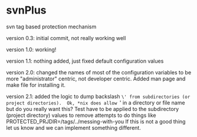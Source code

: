 # svnPlus
svn tag based protection mechanism

version 0.3: initial commit, not really working well

version 1.0: working!

version 1.1: nothing added, just fixed default configuration values

version 2.0: changed the names of most of the configuration variables
	     to be more "administrator" centric, not developer
	     centric. Added man page and make file for installing
	     it.

version 2.1: added the logic to dump backslash `\' from subdirectories
	     (or project directories).  Ok, *nix does allow `\' in
	     a directory or file name but do you really want this?
	     Test have to be applied to the subdirectory (project
	     directory) values to remove attempts to do things like
                 PROTECTED_PRJDIR=/tags/../messing-with-you
	     If this is not a good thing let us know and we can
	     implement something different.
